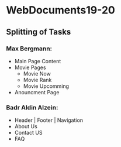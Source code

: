 # WebDocuments19-20

## Splitting of Tasks

### Max Bergmann:
- Main Page Content
- Movie Pages
  - Movie Now
  - Movie Rank
  - Movie Upcomming
- Anouncment Page

### Badr Aldin Alzein:
- Header | Footer | Navigation
- About Us
- Contact US
- FAQ
